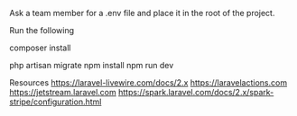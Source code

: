 Ask a team member for a .env file and place it in the root of the project.

Run the following


composer install

php artisan migrate
npm install
npm run dev

Resources
https://laravel-livewire.com/docs/2.x
https://laravelactions.com
https://jetstream.laravel.com
https://spark.laravel.com/docs/2.x/spark-stripe/configuration.html

